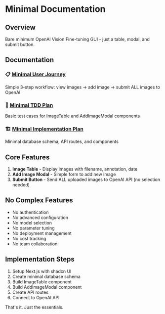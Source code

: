 # Minimal Documentation

## Overview

Bare minimum OpenAI Vision Fine-tuning GUI - just a table, modal, and submit button.

## Documentation

### 📋 [Minimal User Journey](./minimal-user-journey.md)

Simple 3-step workflow: view images → add image → submit ALL images to OpenAI

### 🧪 [Minimal TDD Plan](./minimal-tdd.md)

Basic test cases for ImageTable and AddImageModal components

### 🏗️ [Minimal Implementation Plan](./minimal-plan.md)

Minimal database schema, API routes, and components

## Core Features

1. **Image Table** - Display images with filename, annotation, date
2. **Add Image Modal** - Simple form to add new image
3. **Submit Button** - Send ALL uploaded images to OpenAI API (no selection needed)

## No Complex Features

- No authentication
- No advanced configuration
- No model selection
- No parameter tuning
- No deployment management
- No cost tracking
- No team collaboration

## Implementation Steps

1. Setup Next.js with shadcn UI
2. Create minimal database schema
3. Build ImageTable component
4. Build AddImageModal component
5. Create API routes
6. Connect to OpenAI API

That's it. Just the essentials.
